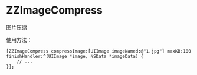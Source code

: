 # ZZImageCompress
图片压缩


使用方法：

```
[ZZImageCompress compressImage:[UIImage imageNamed:@"1.jpg"] maxKB:100 finishHandler:^(UIImage *image, NSData *imageData) {
	// ...        
}];
```
